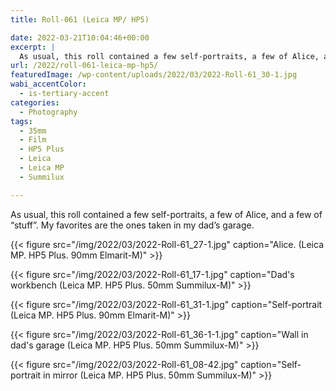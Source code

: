 ```yaml
---
title: Roll-061 (Leica MP/ HP5)

date: 2022-03-21T10:04:46+00:00
excerpt: |
  As usual, this roll contained a few self-portraits, a few of Alice, and a few of "stuff". My favorites are the ones taken in my dad's garage.
url: /2022/roll-061-leica-mp-hp5/
featuredImage: /wp-content/uploads/2022/03/2022-Roll-61_30-1.jpg
wabi_accentColor:
  - is-tertiary-accent
categories:
  - Photography
tags:
  - 35mm
  - Film
  - HP5 Plus
  - Leica
  - Leica MP
  - Summilux

---
```

As usual, this roll contained a few self-portraits, a few of Alice, and a few of &#8220;stuff&#8221;. My favorites are the ones taken in my dad&#8217;s garage.


{{< figure src="/img/2022/03/2022-Roll-61_27-1.jpg" caption="Alice. (Leica MP. HP5 Plus. 90mm Elmarit-M)" >}}


{{< figure src="/img/2022/03/2022-Roll-61_17-1.jpg" caption="Dad's workbench (Leica MP. HP5 Plus. 50mm Summilux-M)" >}}

{{< figure src="/img/2022/03/2022-Roll-61_31-1.jpg" caption="Self-portrait (Leica MP. HP5 Plus. 90mm Elmarit-M)" >}}

{{< figure src="/img/2022/03/2022-Roll-61_36-1-1.jpg" caption="Wall in dad's garage (Leica MP. HP5 Plus. 50mm Summilux-M)" >}}

{{< figure src="/img/2022/03/2022-Roll-61_08-42.jpg" caption="Self-portrait in mirror (Leica MP. HP5 Plus. 50mm Summilux-M)" >}}

